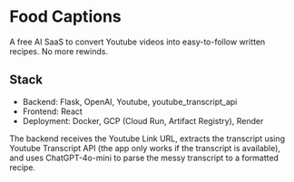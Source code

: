# Food Captions

A free AI SaaS to convert Youtube videos into easy-to-follow written recipes. No more rewinds.

## Stack

* Backend: Flask, OpenAI, Youtube, youtube_transcript_api  
* Frontend: React  
* Deployment: Docker, GCP (Cloud Run, Artifact Registry), Render  

The backend receives the Youtube Link URL, extracts the transcript using Youtube Transcript API (the app only works if the transcript is available), and uses ChatGPT-4o-mini to parse the messy transcript to a formatted recipe.